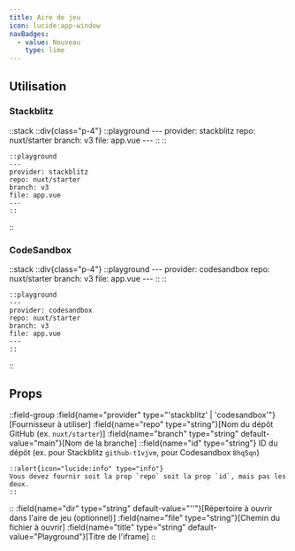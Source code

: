 ```yaml
---
title: Aire de jeu
icon: lucide:app-window
navBadges:
  - value: Nouveau
    type: lime
---
```


## Utilisation

### Stackblitz

::stack
  ::div{class="p-4"}
    ::playground
    ---
    provider: stackblitz
    repo: nuxt/starter
    branch: v3
    file: app.vue
    ---
    ::
  ::
  ```mdc
  ::playground
  ---
  provider: stackblitz
  repo: nuxt/starter
  branch: v3
  file: app.vue
  ---
  ::
  ```
::

### CodeSandbox

::stack
  ::div{class="p-4"}
    ::playground
    ---
    provider: codesandbox
    repo: nuxt/starter
    branch: v3
    file: app.vue
    ---
    ::
  ::
  ```mdc
  ::playground
  ---
  provider: codesandbox
  repo: nuxt/starter
  branch: v3
  file: app.vue
  ---
  ::
  ```
::

## Props

::field-group
  :field{name="provider" type="'stackblitz' | 'codesandbox'"}[Fournisseur à utiliser]
  :field{name="repo" type="string"}[Nom du dépôt GitHub (ex. `nuxt/starter`)]
  :field{name="branch" type="string" default-value="main"}[Nom de la branche]
  ::field{name="id" type="string"}
  ID du dépôt (ex. pour Stackblitz `github-t1vjvm`, pour Codesandbox `8hq5qn`)

    ::alert{icon="lucide:info" type="info"}
    Vous devez fournir soit la prop `repo` soit la prop `id`, mais pas les deux.
    ::
  ::
  :field{name="dir" type="string" default-value="''"}[Répertoire à ouvrir dans l'aire de jeu (optionnel)]
  :field{name="file" type="string"}[Chemin du fichier à ouvrir]
  :field{name="title" type="string" default-value="Playground"}[Titre de l'iframe]
::
